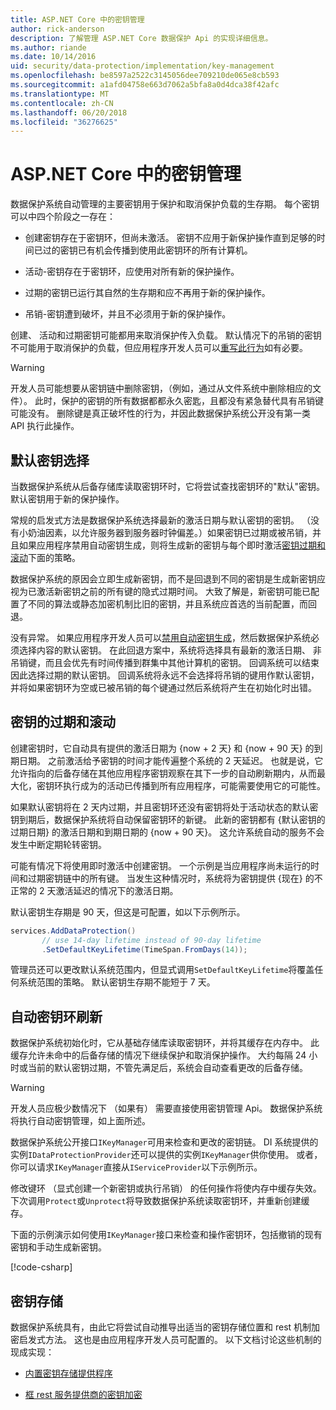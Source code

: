 ```yaml
---
title: ASP.NET Core 中的密钥管理
author: rick-anderson
description: 了解管理 ASP.NET Core 数据保护 Api 的实现详细信息。
ms.author: riande
ms.date: 10/14/2016
uid: security/data-protection/implementation/key-management
ms.openlocfilehash: be8597a2522c3145056dee709210de065e8cb593
ms.sourcegitcommit: a1afd04758e663d7062a5bfa8a0d4dca38f42afc
ms.translationtype: MT
ms.contentlocale: zh-CN
ms.lasthandoff: 06/20/2018
ms.locfileid: "36276625"
---
```

# <a name="key-management-in-aspnet-core"></a>ASP.NET Core 中的密钥管理

<a name="data-protection-implementation-key-management"></a>

数据保护系统自动管理的主要密钥用于保护和取消保护负载的生存期。 每个密钥可以中四个阶段之一存在：

* 创建密钥存在于密钥环，但尚未激活。 密钥不应用于新保护操作直到足够的时间已过的密钥已有机会传播到使用此密钥环的所有计算机。

* 活动-密钥存在于密钥环，应使用对所有新的保护操作。

* 过期的密钥已运行其自然的生存期和应不再用于新的保护操作。

* 吊销-密钥遭到破坏，并且不必须用于新的保护操作。

创建、 活动和过期密钥可能都用来取消保护传入负载。 默认情况下的吊销的密钥不可能用于取消保护的负载，但应用程序开发人员可以[重写此行为](xref:security/data-protection/consumer-apis/dangerous-unprotect#data-protection-consumer-apis-dangerous-unprotect)如有必要。

>[!WARNING]
> 开发人员可能想要从密钥链中删除密钥，（例如，通过从文件系统中删除相应的文件）。 此时，保护的密钥的所有数据都都永久密匙，且都没有紧急替代具有吊销键可能没有。 删除键是真正破坏性的行为，并因此数据保护系统公开没有第一类 API 执行此操作。

## <a name="default-key-selection"></a>默认密钥选择

当数据保护系统从后备存储库读取密钥环时，它将尝试查找密钥环的"默认"密钥。 默认密钥用于新的保护操作。

常规的启发式方法是数据保护系统选择最新的激活日期与默认密钥的密钥。 （没有小奶油因素，以允许服务器到服务器时钟偏差。）如果密钥已过期或被吊销，并且如果应用程序禁用自动密钥生成，则将生成新的密钥与每个即时激活[密钥过期和滚动](xref:security/data-protection/implementation/key-management#data-protection-implementation-key-management-expiration)下面的策略。

数据保护系统的原因会立即生成新密钥，而不是回退到不同的密钥是生成新密钥应视为已激活新密钥之前的所有键的隐式过期时间。 大致了解是，新密钥可能已配置了不同的算法或静态加密机制比旧的密钥，并且系统应首选的当前配置，而回退。

没有异常。 如果应用程序开发人员可以[禁用自动密钥生成](xref:security/data-protection/configuration/overview#disableautomatickeygeneration)，然后数据保护系统必须选择内容的默认密钥。 在此回退方案中，系统将选择具有最新的激活日期、 非吊销键，而且会优先有时间传播到群集中其他计算机的密钥。 回调系统可以结束因此选择过期的默认密钥。 回调系统将永远不会选择将吊销的键用作默认密钥，并将如果密钥环为空或已被吊销的每个键通过然后系统将产生在初始化时出错。

<a name="data-protection-implementation-key-management-expiration"></a>

## <a name="key-expiration-and-rolling"></a>密钥的过期和滚动

创建密钥时，它自动具有提供的激活日期为 {now + 2 天} 和 {now + 90 天} 的到期日期。 之前激活给予密钥的时间才能传遍整个系统的 2 天延迟。 也就是说，它允许指向的后备存储在其他应用程序密钥观察在其下一步的自动刷新期内，从而最大化，密钥环执行成为的活动已传播到所有应用程序，可能需要使用它的可能性。

如果默认密钥将在 2 天内过期，并且密钥环还没有密钥将处于活动状态的默认密钥到期后，数据保护系统将自动保留密钥环的新键。 此新的密钥都有 {默认密钥的过期日期} 的激活日期和到期日期的 {now + 90 天}。 这允许系统自动的服务不会发生中断定期轮转密钥。

可能有情况下将使用即时激活中创建密钥。 一个示例是当应用程序尚未运行的时间和过期密钥链中的所有键。 当发生这种情况时，系统将为密钥提供 {现在} 的不正常的 2 天激活延迟的情况下的激活日期。

默认密钥生存期是 90 天，但这是可配置，如以下示例所示。

```csharp
services.AddDataProtection()
       // use 14-day lifetime instead of 90-day lifetime
       .SetDefaultKeyLifetime(TimeSpan.FromDays(14));
```

管理员还可以更改默认系统范围内，但显式调用`SetDefaultKeyLifetime`将覆盖任何系统范围的策略。 默认密钥生存期不能短于 7 天。

## <a name="automatic-key-ring-refresh"></a>自动密钥环刷新

数据保护系统初始化时，它从基础存储库读取密钥环，并将其缓存在内存中。 此缓存允许未命中的后备存储的情况下继续保护和取消保护操作。 大约每隔 24 小时或当前的默认密钥过期，不管先满足后，系统会自动查看更改的后备存储。

>[!WARNING]
> 开发人员应极少数情况下 （如果有） 需要直接使用密钥管理 Api。 数据保护系统将执行自动密钥管理，如上面所述。

数据保护系统公开接口`IKeyManager`可用来检查和更改的密钥链。 DI 系统提供的实例`IDataProtectionProvider`还可以提供的实例`IKeyManager`供你使用。 或者，你可以请求`IKeyManager`直接从`IServiceProvider`以下示例所示。

修改键环 （显式创建一个新密钥或执行吊销） 的任何操作将使内存中缓存失效。 下次调用`Protect`或`Unprotect`将导致数据保护系统读取密钥环，并重新创建缓存。

下面的示例演示如何使用`IKeyManager`接口来检查和操作密钥环，包括撤销的现有密钥和手动生成新密钥。

[!code-csharp[](key-management/samples/key-management.cs)]

## <a name="key-storage"></a>密钥存储

数据保护系统具有，由此它将尝试自动推导出适当的密钥存储位置和 rest 机制加密启发式方法。 这也是由应用程序开发人员可配置的。 以下文档讨论这些机制的现成实现：

* [内置密钥存储提供程序](xref:security/data-protection/implementation/key-storage-providers#data-protection-implementation-key-storage-providers)

* [框 rest 服务提供商的密钥加密](xref:security/data-protection/implementation/key-encryption-at-rest#data-protection-implementation-key-encryption-at-rest-providers)
